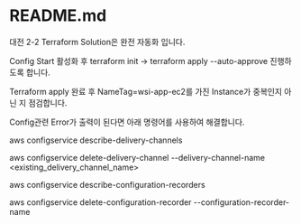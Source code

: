 # README.md

대전 2-2 Terraform Solution은 완전 자동화 입니다.

Config Start 활성화 후 terraform init -> terraform apply --auto-approve 진행하도록 합니다.

Terraform apply 완료 후 NameTag=wsi-app-ec2를 가진 Instance가 중복인지 아닌 지 점검합니다.

Config관련 Error가 출력이 된다면 아래 명령어를 사용하여 해결합니다.

aws configservice describe-delivery-channels

aws configservice delete-delivery-channel --delivery-channel-name <existing_delivery_channel_name>

aws configservice describe-configuration-recorders

aws configservice delete-configuration-recorder --configuration-recorder-name <recorders name>
